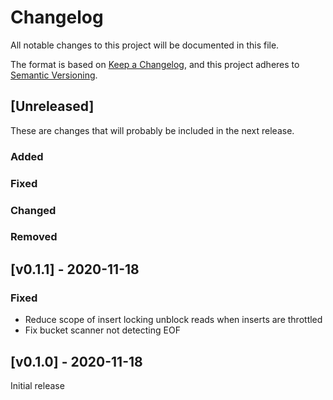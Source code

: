 # Changelog
All notable changes to this project will be documented in this file.

The format is based on [Keep a Changelog](https://keepachangelog.com/en/1.0.0/),
and this project adheres to [Semantic Versioning](https://semver.org/spec/v2.0.0.html).

## [Unreleased]

These are changes that will probably be included in the next release.

### Added
 
### Fixed


### Changed
 
### Removed

## [v0.1.1] - 2020-11-18

### Fixed

 * Reduce scope of insert locking unblock reads when inserts are throttled 
 * Fix bucket scanner not detecting EOF

## [v0.1.0] - 2020-11-18

Initial release
